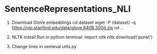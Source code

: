 # SentenceRepresentations_NLI

1. Download GloVe embeddings
cd dataset
wget -P /dataset/ -q https://nlp.stanford.edu/data/glove.840B.300d.zip
cd ..

2. NLTK install
Run in python terminal:
import nltk
nltk.download('punkt')

3. Change lines in senteval utils.py
